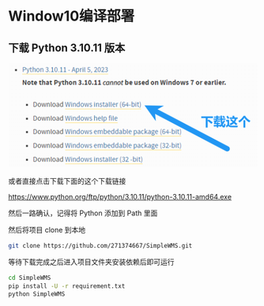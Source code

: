 # Window10编译部署

## 下载 Python 3.10.11 版本

![image-20240323232011545](./Window10编译部署.assets/image-20240323232011545.png)

或者直接点击下载下面的这个下载链接

https://www.python.org/ftp/python/3.10.11/python-3.10.11-amd64.exe

然后一路确认，记得将 Python 添加到 Path 里面

然后将项目 clone 到本地

```bash
git clone https://github.com/271374667/SimpleWMS.git
```

等待下载完成之后进入项目文件夹安装依赖后即可运行

```bash
cd SimpleWMS
pip install -U -r requirement.txt
python SimpleWMS
```

